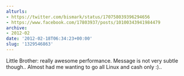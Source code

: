 ```yaml
---
alturls:
- https://twitter.com/bismark/status/170758039396294656
- https://www.facebook.com/17803937/posts/10100343941984479
archive:
- 2012-02
date: '2012-02-18T06:34:23+00:00'
slug: '1329546863'
---
```


Little Brother: really awesome performance. Message is not very subtle though.. Almost had me wanting to go all Linux and cash only :)..

